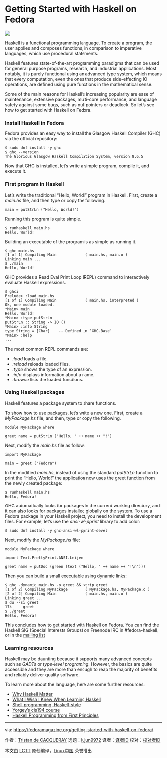 [#]: collector: (lujun9972)
[#]: translator: ( )
[#]: reviewer: ( )
[#]: publisher: ( )
[#]: url: ( )
[#]: subject: (Getting Started with Haskell on Fedora)
[#]: via: (https://fedoramagazine.org/getting-started-with-haskell-on-fedora/)
[#]: author: (Tristan de CACQUERAY https://fedoramagazine.org/author/tdecacqu/)

Getting Started with Haskell on Fedora
======

![][1]

[Haskell][2] is a functional programming language. To create a program, the user applies and composes functions, in comparison to imperative languages, which use procedural statements.

Haskell features state-of-the-art programming paradigms that can be used for general purpose programs, research, and industrial applications. Most notably, it is purely functional using an advanced type system, which means that every computation, even the ones that produce side-effecting IO operations, are defined using pure functions in the mathematical sense.

Some of the main reasons for Haskell’s increasing popularity are ease of maintenance, extensive packages, multi-core performance, and language safety against some bugs, such as null pointers or deadlock. So let’s see how to get started with Haskell on Fedora.

### Install Haskell in Fedora

Fedora provides an easy way to install the Glasgow Haskell Compiler (GHC) via the official repository:

```
$ sudo dnf install -y ghc
$ ghc --version
The Glorious Glasgow Haskell Compilation System, version 8.6.5
```

Now that GHC is installed, let’s write a simple program, compile it, and execute it.

### First program in Haskell

Let’s write the traditional “Hello, World!” program in Haskell. First, create a _main.hs_ file, and then type or copy the following.

```
main = putStrLn ("Hello, World!")
```

Running this program is quite simple.

```
$ runhaskell main.hs
Hello, World!
```

Building an executable of the program is as simple as running it.

```
$ ghc main.hs
[1 of 1] Compiling Main             ( main.hs, main.o )
Linking main ...
$ ./main
Hello, World!
```

GHC provides a Read Eval Print Loop (REPL) command to interactively evaluate Haskell expressions.

```
$ ghci
Prelude> :load main.hs
[1 of 1] Compiling Main             ( main.hs, interpreted )
Ok, one module loaded.
*Main> main
Hello, World!
*Main> :type putStrLn
putStrLn :: String -> IO ()
*Main> :info String
type String = [Char]    -- Defined in ‘GHC.Base’
*Main> :help
...
```

The most common REPL commands are:

  * _:load_ loads a file.
  * _:reload_ reloads loaded files.
  * _:type_ shows the type of an expression.
  * _:info_ displays information about a name.
  * _:browse_ lists the loaded functions.



### Using Haskell packages

Haskell features a package system to share functions.

To show how to use packages, let’s write a new one. First, create a _MyPackage.hs_ file, and then, type or copy the following.

```
module MyPackage where

greet name = putStrLn ("Hello, " ++ name ++ "!")
```

Next, modify the _main.hs_ file as follow:

```
import MyPackage

main = greet ("Fedora")
```

In the modified _main.hs_, instead of using the standard _putStrLn_ function to print the “Hello, World!” the application now uses the greet function from the newly created package:

```
$ runhaskell main.hs
Hello, Fedora!
```

GHC automatically looks for packages in the current working directory, and it can also looks for packages installed globally on the system. To use a Fedora package in your Haskell project, you need to install the development files. For example, let’s use the _ansi-wl-pprint_ library to add color:

```
$ sudo dnf install -y ghc-ansi-wl-pprint-devel
```

Next, modify the _MyPackage.hs_ file:

```
module MyPackage where

import Text.PrettyPrint.ANSI.Leijen

greet name = putDoc (green (text ("Hello, " ++ name ++ "!\n")))
```

Then you can build a small executable using dynamic links:

```
$ ghc -dynamic main.hs -o greet && strip greet
[1 of 2] Compiling MyPackage        ( MyPackage.hs, MyPackage.o )
[2 of 2] Compiling Main             ( main.hs, main.o )
Linking greet ...
$ du --si greet
17k     greet
$ ./greet
Hello, Fedora!
```

This concludes how to get started with Haskell on Fedora. You can find the Haskell SIG ([Special Interests Groups][3]) on Freenode IRC in #fedora-haskell, or in the [mailing list][4]

### Learning resources

Haskell may be daunting because it supports many advanced concepts such as _GADTs_ or _type-level programing_. However, the basics are quite accessible and they are more than enough to reap the majority of benefits and reliably deliver quality software.

To learn more about the language, here are some further resources:

  * [Why Haskell Matter][5]
  * [What I Wish I Knew When Learning Haskell][6]
  * [Shell programming, Haskell-style][7]
  * [Yorgey’s cis194 course][8]
  * [Haskell Programming from First Principles][9]



--------------------------------------------------------------------------------

via: https://fedoramagazine.org/getting-started-with-haskell-on-fedora/

作者：[Tristan de CACQUERAY][a]
选题：[lujun9972][b]
译者：[译者ID](https://github.com/译者ID)
校对：[校对者ID](https://github.com/校对者ID)

本文由 [LCTT](https://github.com/LCTT/TranslateProject) 原创编译，[Linux中国](https://linux.cn/) 荣誉推出

[a]: https://fedoramagazine.org/author/tdecacqu/
[b]: https://github.com/lujun9972
[1]: https://fedoramagazine.org/wp-content/uploads/2020/06/haskell-gettingstarted-on-fedora-816x346.png
[2]: https://www.haskell.org/
[3]: https://fedoraproject.org/wiki/Category:SIGs
[4]: https://lists.fedoraproject.org/mailman/listinfo/haskell
[5]: https://github.com/thma/WhyHaskellMatters
[6]: http://dev.stephendiehl.com/hask/
[7]: https://hackage.haskell.org/package/turtle-1.5.18/docs/Turtle-Tutorial.html
[8]: https://www.seas.upenn.edu/~cis194/spring13/lectures.html
[9]: https://lorepub.com/product/haskellbook
